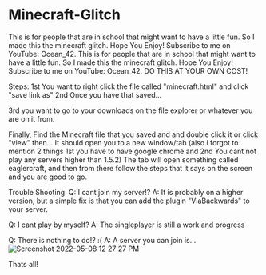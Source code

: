 # Minecraft-Glitch
This is for people that are in school that might want to have a little fun. So I made this the minecraft glitch. Hope You Enjoy! Subscribe to me on YouTube: Ocean_42.
This is for people that are in school that might want to have a little fun. So I made this the minecraft glitch. Hope You Enjoy! Subscribe to me on YouTube: Ocean_42. DO THIS AT YOUR OWN COST!

Steps: 1st You want to right click the file called "minecraft.html" and click "save link as"
2nd Once you have that saved... 

3rd you want to go to your downloads on the file explorer or whatever you are on it from. 

Finally, Find the Minecraft file that you saved and and double click it or click "view" then...
It should open you to a new window/tab (also i forgot to mention 2 things 1st you have to have google chrome
and 2nd You cant not play any servers higher than 1.5.2) The tab will open something called eaglercraft,
and then from there follow the steps that it says on the screen and you are good to go.

Trouble Shooting:
Q: I cant join my server!?
A: It is probably on a higher version, but a simple fix is that you can add the plugin "ViaBackwards" to your server.


Q: I cant play by myself? A: The singleplayer is still a work and progress

Q: There is nothing to do!? :( A: A server you can join is...![Screenshot 2022-05-08 12 27 27 PM](https://user-images.githubusercontent.com/105166959/167308554-14cda6cb-e1f3-431c-b095-6bda845fda40.png)


Thats all!
